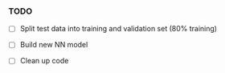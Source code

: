 ### TODO

- [ ] Split test data into training and validation set 
  (80% training)  
  
- [ ] Build new NN model

- [ ] Clean up code
